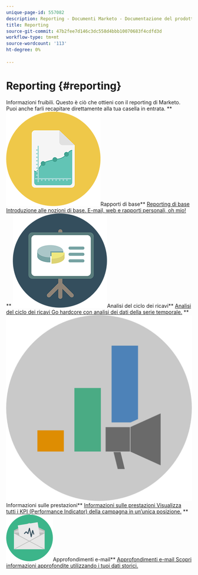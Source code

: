 ```yaml
---
unique-page-id: 557082
description: Reporting - Documenti Marketo - Documentazione del prodotto
title: Reporting
source-git-commit: 47b2fee7d146c3dc558d4bbb10070683f4cdfd3d
workflow-type: tm+mt
source-wordcount: '113'
ht-degree: 0%

---
```



# Reporting {#reporting}

Informazioni fruibili. Questo è ciò che ottieni con il reporting di Marketo. Puoi anche farli recapitare direttamente alla tua casella in entrata.
** ![Reporting di base](assets/documents-bookmarks-17.png)Rapporti di base** [Reporting di base Introduzione alle nozioni di base. E-mail, web e rapporti personali, oh mio!](https://docs.marketo.com/display/DOCS/Basic+Reporting)     ** ![Analisi del ciclo dei ricavi](assets/seo-08.png)Analisi del ciclo dei ricavi** [Analisi del ciclo dei ricavi Go hardcore con analisi dei dati della serie temporale.](https://docs.marketo.com/display/DOCS/Revenue+Cycle+Analytics)     ** ![Informazioni sulle prestazioni](assets/mpi-for-docs-2x.png)Informazioni sulle prestazioni** [Informazioni sulle prestazioni Visualizza tutti i KPI (Performance Indicator) della campagna in un’unica posizione.](https://docs.marketo.com/display/DOCS/Marketing+Performance+Insights)     ** ![Approfondimenti e-mail](assets/email-insights.png)Approfondimenti e-mail** [Approfondimenti e-mail Scopri informazioni approfondite utilizzando i tuoi dati storici.](https://docs.marketo.com/display/DOCS/Email+Insights)